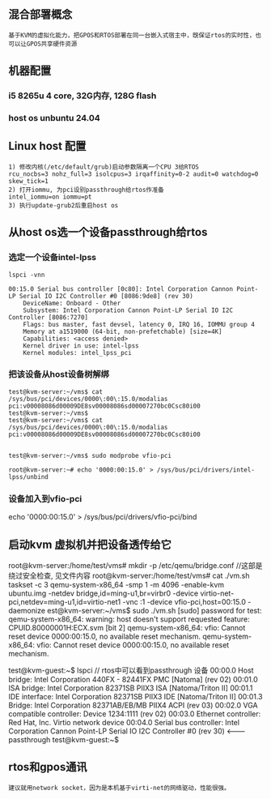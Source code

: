 ## 混合部署概念

```
基于KVM的虚拟化能力，把GPOS和RTOS部署在同一台嵌入式宿主中，旣保证rtos的实时性，也可以让GPOS共享硬件资源
```

## 机器配置
### i5 8265u 4 core, 32G内存, 128G flash
### host os unbuntu 24.04

## Linux host 配置
```
1) 修改内核(/etc/default/grub)启动参数隔离一个CPU 3给RTOS
rcu_nocbs=3 nohz_full=3 isolcpus=3 irqaffinity=0-2 audit=0 watchdog=0 skew_tick=1
2) 打开iommu, 为pci设别passthrough给rtos作准备
intel_iommu=on iommu=pt
3) 执行update-grub2后重启host os
```

## 从host os选一个设备passthrough给rtos
### 选定一个设备intel-lpss
```
lspci -vnn

00:15.0 Serial bus controller [0c80]: Intel Corporation Cannon Point-LP Serial IO I2C Controller #0 [8086:9de8] (rev 30)
	DeviceName: Onboard - Other
	Subsystem: Intel Corporation Cannon Point-LP Serial IO I2C Controller [8086:7270]
	Flags: bus master, fast devsel, latency 0, IRQ 16, IOMMU group 4
	Memory at a1519000 (64-bit, non-prefetchable) [size=4K]
	Capabilities: <access denied>
	Kernel driver in use: intel-lpss
	Kernel modules: intel_lpss_pci

```
### 把该设备从host设备树解绑
```
test@kvm-server:~/vms$ cat /sys/bus/pci/devices/0000\:00\:15.0/modalias 
pci:v00008086d00009DE8sv00008086sd00007270bc0Csc80i00
test@kvm-server:~/vms$
test@kvm-server:~/vms$ cat /sys/bus/pci/devices/0000\:00\:15.0/modalias 
pci:v00008086d00009DE8sv00008086sd00007270bc0Csc80i00


test@kvm-server:~/vms$ sudo modprobe vfio-pci

root@kvm-server:~# echo '0000:00:15.0' > /sys/bus/pci/drivers/intel-lpss/unbind 
```
### 设备加入到vfio-pci
echo '0000:00:15.0' > /sys/bus/pci/drivers/vfio-pci/bind

## 启动kvm 虚拟机并把设备透传给它
root@kvm-server:/home/test/vms# mkdir -p /etc/qemu/bridge.conf //这部是绕过安全检查, 见文件内容
root@kvm-server:/home/test/vms# cat ./vm.sh
taskset -c 3 qemu-system-x86_64 -smp 1 -m 4096 -enable-kvm ubuntu.img  -netdev bridge,id=ming-u1,br=virbr0 -device virtio-net-pci,netdev=ming-u1,id=virtio-net1 -vnc :1 -device vfio-pci,host=00:15.0 -daemonize
est@kvm-server:~/vms$ sudo ./vm.sh 
[sudo] password for test: 
qemu-system-x86_64: warning: host doesn't support requested feature: CPUID.80000001H:ECX.svm [bit 2]
qemu-system-x86_64: vfio: Cannot reset device 0000:00:15.0, no available reset mechanism.
qemu-system-x86_64: vfio: Cannot reset device 0000:00:15.0, no available reset mechanism.

test@kvm-guest:~$ lspci // rtos中可以看到passthrough 设备
00:00.0 Host bridge: Intel Corporation 440FX - 82441FX PMC [Natoma] (rev 02)
00:01.0 ISA bridge: Intel Corporation 82371SB PIIX3 ISA [Natoma/Triton II]
00:01.1 IDE interface: Intel Corporation 82371SB PIIX3 IDE [Natoma/Triton II]
00:01.3 Bridge: Intel Corporation 82371AB/EB/MB PIIX4 ACPI (rev 03)
00:02.0 VGA compatible controller: Device 1234:1111 (rev 02)
00:03.0 Ethernet controller: Red Hat, Inc. Virtio network device
00:04.0 Serial bus controller: Intel Corporation Cannon Point-LP Serial IO I2C Controller #0 (rev 30) <---passthrough
test@kvm-guest:~$ 

## rtos和gpos通讯
```
建议就用network socket，因为是本机基于virti-net的网络驱动，性能很强。
```
